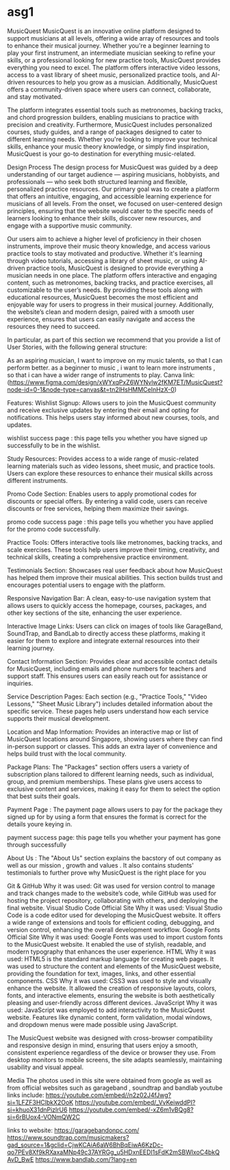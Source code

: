 # asg1
MusicQuest
MusicQuest is an innovative online platform designed to support musicians at all levels, offering a wide array of resources and tools to enhance their musical journey. Whether you're a beginner learning to play your first instrument, an intermediate musician seeking to refine your skills, or a professional looking for new practice tools, MusicQuest provides everything you need to excel. The platform offers interactive video lessons, access to a vast library of sheet music, personalized practice tools, and AI-driven resources to help you grow as a musician. Additionally, MusicQuest offers a community-driven space where users can connect, collaborate, and stay motivated.

The platform integrates essential tools such as metronomes, backing tracks, and chord progression builders, enabling musicians to practice with precision and creativity. Furthermore, MusicQuest includes personalized courses, study guides, and a range of packages designed to cater to different learning needs. Whether you're looking to improve your technical skills, enhance your music theory knowledge, or simply find inspiration, MusicQuest is your go-to destination for everything music-related.

Design Process
The design process for MusicQuest was guided by a deep understanding of our target audience — aspiring musicians, hobbyists, and professionals — who seek both structured learning and flexible, personalized practice resources. Our primary goal was to create a platform that offers an intuitive, engaging, and accessible learning experience for musicians of all levels. From the onset, we focused on user-centered design principles, ensuring that the website would cater to the specific needs of learners looking to enhance their skills, discover new resources, and engage with a supportive music community.

Our users aim to achieve a higher level of proficiency in their chosen instruments, improve their music theory knowledge, and access various practice tools to stay motivated and productive. Whether it's learning through video tutorials, accessing a library of sheet music, or using AI-driven practice tools, MusicQuest is designed to provide everything a musician needs in one place. The platform offers interactive and engaging content, such as metronomes, backing tracks, and practice exercises, all customizable to the user’s needs. By providing these tools along with educational resources, MusicQuest becomes the most efficient and enjoyable way for users to progress in their musical journey. Additionally, the website’s clean and modern design, paired with a smooth user experience, ensures that users can easily navigate and access the resources they need to succeed.

In particular, as part of this section we recommend that you provide a list of User Stories, with the following general structure:

As an aspiring musician, I want to improve on my music talents, so that I can perform better.
as a beginner to music , i want to learn more instruments , so that i can have a wider range of instruments to play.
Canva link:(https://www.figma.com/design/xWYxqPxZ6WYNvlw2fKM7ET/MusicQuest?node-id=0-1&node-type=canvas&t=tn2lHsHMMCeInHzX-0)

Features:
Wishlist Signup: Allows users to join the MusicQuest community and receive exclusive updates by entering their email and opting for notifications. This helps users stay informed about new courses, tools, and updates.

wishlist success page : this page tells you whether you have signed up successfully to be in the wishlist.

Study Resources: Provides access to a wide range of music-related learning materials such as video lessons, sheet music, and practice tools. Users can explore these resources to enhance their musical skills across different instruments.

Promo Code Section: Enables users to apply promotional codes for discounts or special offers. By entering a valid code, users can receive discounts or free services, helping them maximize their savings.

promo code success page : this page tells you whether you have applied for the promo code successfully.

Practice Tools: Offers interactive tools like metronomes, backing tracks, and scale exercises. These tools help users improve their timing, creativity, and technical skills, creating a comprehensive practice environment.

Testimonials Section: Showcases real user feedback about how MusicQuest has helped them improve their musical abilities. This section builds trust and encourages potential users to engage with the platform.

Responsive Navigation Bar: A clean, easy-to-use navigation system that allows users to quickly access the homepage, courses, packages, and other key sections of the site, enhancing the user experience.

Interactive Image Links: Users can click on images of tools like GarageBand, SoundTrap, and BandLab to directly access these platforms, making it easier for them to explore and integrate external resources into their learning journey.

Contact Information Section: Provides clear and accessible contact details for MusicQuest, including emails and phone numbers for teachers and support staff. This ensures users can easily reach out for assistance or inquiries.


Service Description Pages: Each section (e.g., "Practice Tools," "Video Lessons," "Sheet Music Library") includes detailed information about the specific service. These pages help users understand how each service supports their musical development.

Location and Map Information: Provides an interactive map or list of MusicQuest locations around Singapore, showing users where they can find in-person support or classes. This adds an extra layer of convenience and helps build trust with the local community.

Package Plans: The "Packages" section offers users a variety of subscription plans tailored to different learning needs, such as individual, group, and premium memberships. These plans give users access to exclusive content and services, making it easy for them to select the option that best suits their goals.

Payment Page : The payment page allows users to pay for the package they signed up for by using a form that ensures the format is correct for the details youre keying in.

payment success page: this page tells you whether your payment has gone through successfully

About Us : The "About Us" section explains the bacstory of out company as well as our mission , growth and values . It also contains students' testimonials to further prove why MusicQuest is the right place for you




Git & GitHub
Why it was used: Git was used for version control to manage and track changes made to the website’s code, while GitHub was used for hosting the project repository, collaborating with others, and deploying the final website.
Visual Studio Code
Official Site
Why it was used: Visual Studio Code is a code editor used for developing the MusicQuest website. It offers a wide range of extensions and tools for efficient coding, debugging, and version control, enhancing the overall development workflow.
Google Fonts
Official Site
Why it was used: Google Fonts was used to import custom fonts to the MusicQuest website. It enabled the use of stylish, readable, and modern typography that enhances the user experience.
HTML
Why it was used: HTML5 is the standard markup language for creating web pages. It was used to structure the content and elements of the MusicQuest website, providing the foundation for text, images, links, and other essential components.
CSS
Why it was used: CSS3 was used to style and visually enhance the website. It allowed the creation of responsive layouts, colors, fonts, and interactive elements, ensuring the website is both aesthetically pleasing and user-friendly across different devices.
JavaScript
Why it was used: JavaScript was employed to add interactivity to the MusicQuest website. Features like dynamic content, form validation, modal windows, and dropdown menus were made possible using JavaScript.

The MusicQuest website was designed with cross-browser compatibility and responsive design in mind, ensuring that users enjoy a smooth, consistent experience regardless of the device or browser they use. From desktop monitors to mobile screens, the site adapts seamlessly, maintaining usability and visual appeal.

Media
The photos used in this site were obtained from google as well as from official websites such as garageband , soundtrap and bandlab
youtube links include: 
https://youtube.com/embed//n2z02J4fJwg?si=1LFZF3HClbkX2OoK
https://youtube.com/embed/_VvKeiwddPI?si=khuoX31dnPizlrU6
https://youtube.com/embed/-xZ6m1vBQg8?si=6rBUox4-VONmQW2C

links to website:
https://garagebandonpc.com/
https://www.soundtrap.com/musicmakers?gad_source=1&gclid=CjwKCAiA6aW6BhBqEiwA6KzDc-qo7PEv8Xf9kRXaxaMNp49c37AYRGg_u5HDxnEEDI1sFdK2mSBWlxoC4bkQAvD_BwE
https://www.bandlab.com/?lang=en